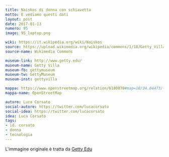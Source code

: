 ```yaml
---
title: Naiskos di donna con schiavetta
motto: E vediamo questi dati
layout: post
date: 2017-01-13
numero: 95
image: 95_laptop.png

wiki: https://it.wikipedia.org/wiki/Naiskos
source: https://upload.wikimedia.org/wikipedia/commons/1/18/Getty_Villa_-_Collection_(5304918141).jpg
source-name: Wikimedia Commons

museum-link: http://www.getty.edu/
museum-name: Getty Villa
museum-fb: gettymuseum
museum-tw: GettyMuseum
museum-inst: gettyvilla

mappa: https://www.openstreetmap.org/relation/6180870#map=18/34.04473/-118.56468
mappa-name: OpenStreetMap

autore: Luca Corsato
social-autore: https://twitter.com/lucacorsato
social-idea: https://twitter.com/lucacorsato
idea: Luca Corsato
tags:
- id. corsato
- donna
- tecnologia
---
```


L'immagine originale è tratta da [Getty Edu](http://www.getty.edu/art/collection/objects/7009/unknown-maker-grave-naiskos-of-an-enthroned-woman-with-an-attendant-east-greek-about-100-bc/?dz=0.5000,0.3934,0.71)
